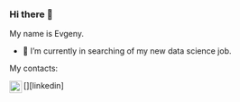 ### Hi there 👋
My name is Evgeny.

- 🔭 I’m currently in searching of my new data science job.

My contacts:

[<img align="left" alt="evgen8323 | LinkedIn" width="22px" src="https://cdn.jsdelivr.net/npm/simple-icons@v3/icons/linkedin.svg" />][linkedin]

<!--
**evgen8323/evgen8323** is a ✨ _special_ ✨ repository because its `README.md` (this file) appears on your GitHub profile.

Here are some ideas to get you started:

- 🌱 I’m currently learning ...
- 👯 I’m looking to collaborate on ...
- 🤔 I’m looking for help with ...
- 💬 Ask me about ...
- 📫 How to reach me: ...
- 😄 Pronouns: ...
- ⚡ Fun fact: ...
-->
